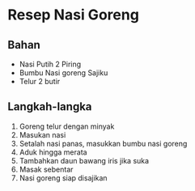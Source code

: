 # Resep Nasi Goreng

## Bahan
- Nasi Putih 2 Piring
- Bumbu Nasi goreng Sajiku
- Telur 2 butir

## Langkah-langka
1. Goreng telur dengan minyak 
2. Masukan nasi
3. Setalah nasi panas, masukkan bumbu nasi goreng
4. Aduk hingga merata
5. Tambahkan daun bawang iris jika suka
6. Masak sebentar
7. Nasi goreng siap disajikan
